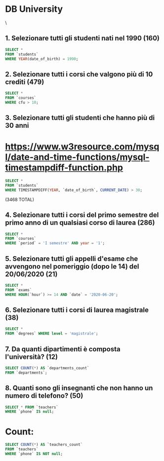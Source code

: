 # DB University
\


## 1. Selezionare tutti gli studenti nati nel 1990 (160)
```sql
SELECT * 
FROM `students`
WHERE YEAR(date_of_birth) = 1990;
```

## 2. Selezionare tutti i corsi che valgono più di 10 crediti (479)
```sql
SELECT * 
FROM `courses` 
WHERE cfu > 10;
```

## 3. Selezionare tutti gli studenti che hanno più di 30 anni
# https://www.w3resource.com/mysql/date-and-time-functions/mysql-timestampdiff-function.php
```sql
SELECT * 
FROM `students` 
WHERE TIMESTAMPDIFF(YEAR, `date_of_birth`, CURRENT_DATE) > 30;
```

(3468 TOTAL)

## 4. Selezionare tutti i corsi del primo semestre del primo anno di un qualsiasi corso di laurea (286)
```sql
SELECT *
FROM `courses`
WHERE `period` = 'I semestre' AND year = '1';
```

## 5. Selezionare tutti gli appelli d'esame che avvengono nel pomeriggio (dopo le 14) del 20/06/2020 (21)
```sql
SELECT * 
FROM `exams` 
WHERE HOUR(`hour`) >= 14 AND `date` = '2020-06-20';
```

## 6. Selezionare tutti i corsi di laurea magistrale (38)
```sql
SELECT * 
FROM `degrees` WHERE level = 'magistrale';
```

## 7. Da quanti dipartimenti è composta l'università? (12)
```sql
SELECT COUNT(*) AS `departments_count` 
FROM `departments`;
```

## 8. Quanti sono gli insegnanti che non hanno un numero di telefono? (50)
```sql
SELECT * FROM `teachers` 
WHERE `phone` IS null;
```

# Count:
```sql
SELECT COUNT(*) AS `teachers_count`
FROM `teachers` 
WHERE `phone` IS NOT null;
```
